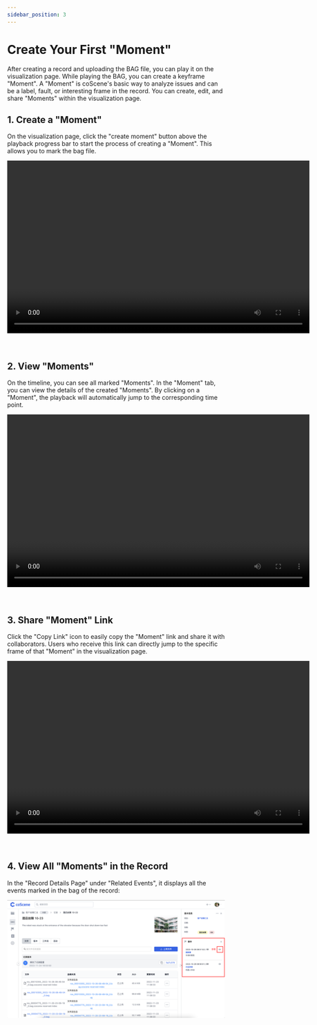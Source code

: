 ```yaml
---
sidebar_position: 3
---
```


# Create Your First "Moment"

After creating a record and uploading the BAG file, you can play it on the visualization page. While playing the BAG, you can create a keyframe "Moment". A "Moment" is coScene's basic way to analyze issues and can be a label, fault, or interesting frame in the record. You can create, edit, and share "Moments" within the visualization page.

## 1. Create a "Moment"

On the visualization page, click the "create moment" button above the playback progress bar to start the process of creating a "Moment". This allows you to mark the bag file.

<video src="https://coscene-artifacts-prod.oss-cn-hangzhou.aliyuncs.com/docs/2-get-started/create-moment.mp4" controls="controls" width="700" height="400"></video>

<br />

## 2. View "Moments"

On the timeline, you can see all marked "Moments". In the "Moment" tab, you can view the details of the created "Moments". By clicking on a "Moment", the playback will automatically jump to the corresponding time point.

<video src="https://coscene-artifacts-prod.oss-cn-hangzhou.aliyuncs.com/docs/2-get-started/click-moment.mp4" controls="controls" width="700" height="400"></video>

<br />

## 3. Share "Moment" Link

Click the "Copy Link" icon to easily copy the "Moment" link and share it with collaborators. Users who receive this link can directly jump to the specific frame of that "Moment" in the visualization page.

<video src="https://coscene-artifacts-prod.oss-cn-hangzhou.aliyuncs.com/docs/2-get-started/copy-moment-link.mp4" controls="controls" width="700" height="400"></video>

<br />

## 4. View All "Moments" in the Record

In the "Record Details Page" under "Related Events", it displays all the events marked in the bag of the record:

![related-event-1](img/related-event-1.png)
